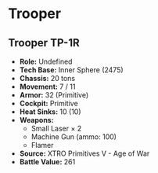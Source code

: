# Trooper
## Trooper TP-1R
- **Role:** Undefined
- **Tech Base:** Inner Sphere (2475)
- **Chassis:** 20 tons
- **Movement:** 7 / 11
- **Armor:** 32 (Primitive)
- **Cockpit:** Primitive
- **Heat Sinks:** 10 (10)
- **Weapons:**
  - Small Laser × 2
  - Machine Gun (ammo: 100)
  - Flamer
- **Source:** XTRO Primitives V - Age of War
- **Battle Value:** 261

